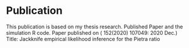 # Publication
This publication is based on my thesis research.
Published Paper and the simulation R code.
Paper published on <Computational Statistics and Data Analysis> ( 152(2020) 107049: 2020 Dec.) Title: Jackknife empirical likelihood inference for the Pietra ratio
